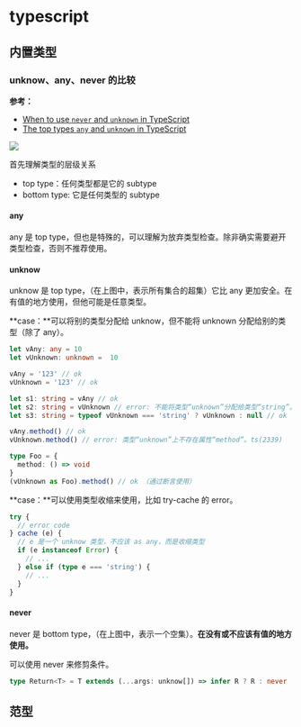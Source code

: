 # typescript

## 内置类型

### unknow、any、never 的比较

**参考：**

- [When to use `never` and `unknown` in TypeScript](https://blog.logrocket.com/when-to-use-never-and-unknown-in-typescript-5e4d6c5799ad/)
- [The top types `any` and `unknown` in TypeScript](https://2ality.com/2020/06/any-unknown-typescript.html)

![](https://file.simonwong.cn/blog/202203311149674.png)



首先理解类型的层级关系

- top type：任何类型都是它的 subtype
- bottom type: 它是任何类型的 subtype

#### any

any 是 top type，但也是特殊的，可以理解为放弃类型检查。除非确实需要避开类型检查，否则不推荐使用。

#### unknow

unknow 是 top type，（在上图中，表示所有集合的超集）它比 any 更加安全。在有值的地方使用，但他可能是任意类型。

**case：**可以将别的类型分配给 unknow，但不能将 unknown 分配给别的类型（除了 any）。

```ts
let vAny: any = 10
let vUnknown: unknown =  10

vAny = '123' // ok
vUnknown = '123' // ok

let s1: string = vAny // ok
let s2: string = vUnknown // error: 不能将类型“unknown”分配给类型“string”。ts(2322)
let s3: string = typeof vUnknown === 'string' ? vUnknown : null // ok （通过类型收缩使用）

vAny.method() // ok
vUnknown.method() // error: 类型“unknown”上不存在属性“method”。ts(2339)

type Foo = {
  method: () => void
}
(vUnknown as Foo).method() // ok （通过断言使用）
```



**case：**可以使用类型收缩来使用，比如 try-cache 的 error。

```ts
try {
  // error code
} cache (e) {
  // e 是一个 unknow 类型，不应该 as any，而是收缩类型
  if (e instanceof Error) {
    // ...
  } else if (type e === 'string') {
    // ...
  }
}
```

#### never

never 是 bottom type，（在上图中，表示一个空集）。**在没有或不应该有值的地方使用。**

可以使用 never 来修剪条件。

```ts
type Return<T> = T extends (...args: unknow[]) => infer R ? R : never
```

## 范型

